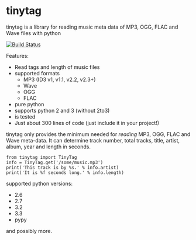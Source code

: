 tinytag 
=======

tinytag is a library for reading music meta data of MP3, OGG, FLAC and Wave files with python

[![Build Status](https://travis-ci.org/devsnd/tinytag.png?branch=master)](https://travis-ci.org/devsnd/tinytag)

Features:
  * Read tags and length of music files
  * supported formats
    * MP3 (ID3 v1, v1.1, v2.2, v2.3+)
    * Wave
    * OGG
    * FLAC
  * pure python
  * supports python 2 and 3 (without 2to3)
  * is tested 
  * Just about 300 lines of code (just include it in your project!) 

tinytag only provides the minimum needed for _reading_ MP3, OGG, FLAC and Wave meta-data.
It can determine track number, total tracks, title, artist, album, year and length in seconds.

    from tinytag import TinyTag
    info = TinyTag.get('/some/music.mp3')
    print('This track is by %s.' % info.artist)
    print('It is %f seconds long.' % info.length)

supported python versions:

 * 2.6
 * 2.7
 * 3.2
 * 3.3
 * pypy

and possibly more.
